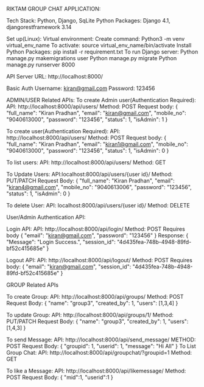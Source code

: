 RIKTAM GROUP CHAT APPLICATION:

Tech Stack: Python, Django, SqLite
Python Packages: Django 4.1, djangorestframework 3.14

Set up(Linux):
Virtual environment:
Create command: Python3 -m venv virtual_env_name
To activate: source virtual_env_name/bin/activate
Install Python Packages:
	pip install -r requirement.txt
To run Django server:
	Python manage.py makemigrations user
	Python manage.py migrate
	Python manage.py runserver 8000

API Server URL: http://localhost:8000/



Basic Auth
Username: kiran@gmail.com
Password: 123456

ADMIN/USER Related APIs:
To create Admin user(Authentication Required):
API: http://localhost:8000/api/users/
Method: POST
Request body:
{
   "full_name": "Kiran Pradhan",
   "email": "kiran@gmail.com",
   "mobile_no": "9040613000",
   "password": "123456",
   "status": 1,
   "isAdmin": 1
}


To create user(Authentication Required):
API: http://localhost:8000/api/users/
Method: POST
Request body:
{
   "full_name": "Kiran Pradhan",
   "email": "kiran1@gmail.com",
   "mobile_no": "9040613000",
   "password": "123456",
   "status": 1,
   "isAdmin": 0
}

To list users:
API: http://localhost:8000/api/users/
Method: GET

To Update Users:
API:localhost:8000/api/users/{user id}/
Method: PUT/PATCH
Request Body: 
{
   "full_name": "Kiran Pradhan",
   "email": "kiran4@gmail.com",
   "mobile_no": "9040613006",
   "password": "123456",
   "status": 1,
   "isAdmin": 0
}

To delete User:
API: localhost:8000/api/users/{user id}/
Method: DELETE

User/Admin Authentication API:

Login API:
API: http://localhost:8000/api/login/
Method: POST
Requires body
{
   "email": "kiran@gmail.com",
   "password": "123456"
}
Response:
{
   "Message": "Login Success.",
   "session_id": "4d435fea-748b-4948-89fd-bf52c415685e"
}

Logout API:
API: http://localhost:8000/api/logout/
Method: POST
Requires body:
{
   "email": "kiran@gmail.com",
   "session_id": "4d435fea-748b-4948-89fd-bf52c415685e"
}


GROUP Related APIs

To create Group:
API: http://localhost:8000/api/groups/
Method: POST
Request Body:
{
  "name": "group3",
  "created_by": 1,
  "users": [1,3,4]
}


To update Group:
API: http://localhost:8000/api/groups/1/
Method: PUT/PATCH
Request Body:
{
  "name": "group3",
  "created_by": 1,
  "users": [1,4,3]
}


To send Message:
API: http://localhost:8000/api/send_message/
METHOD: POST
Request Body:
{
   "groupid": 1,
   "userid": 1,
   "message": "Hi All"
}
To List Group Chat:
API: http://localhost:8000/api/groupchat/?groupid=1
Method: GET


To like a Message:
API: http://localhost:8000/api/likemessage/
Method: POST
Request Body:
{
   "mid":1,
   "userid":1
}

